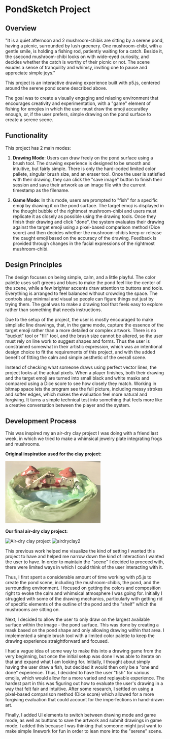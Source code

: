 # PondSketch Project

## Overview

"It is a quiet afternoon and 2 mushroom-chibis are sitting by a serene pond, having a picnic, surrounded by lush greenery. One mushroom-chibi, with a gentle smile, is holding a fishing rod, patiently waiting for a catch. Beside it, the ssecond mushroom-chibi looks on with wide-eyed curiosity, and decides whether the catch is worthy of their picnic or not. The scene exudes a sense of tranquility and whimsy, inviting one to pause and appreciate simple joys."

This project is an interactive drawing experience built with p5.js, centered around the serene pond scene described above.

The goal was to create a visually engaging and relaxing environment that encourages creativity and experimentation, with a "game" element of fishing for emojies in which the user must draw the emoji accuratley enough, or, if the user prefers, simple drawing on the pond surface to create a serene scene.

## Functionality

This project has 2 main modes:

1. **Drawing Mode**: Users can draw freely on the pond surface using a brush tool. The drawing experience is designed to be smooth and intuitive, but fairly simple. There is only the hard-coded limited color pallete, singular brush size, and an eraser tool. Once the user is satisfied with their drawing, they can click the "save image" button to finish their session and save their artwork as an image file with the current timestamp as the filename.

2. **Game Mode**: In this mode, users are prompted to "fish" for a specific emoji by drawing it on the pond surface. The target emoji is displayed in the thought bubble of the rightmost mushroom-chibi and users must replicate it as closely as possible using the drawing tools. Once they finish their drawing and click "done", the system evaluates their drawing against the target emoji using a pixel-based comparison method (Dice score) and then decides whether the mushroom-chibis keep or release the caught emoji based on the accuracy of the drawing. Feedback is provided through changes in the facial expressions of the rightmost mushroom-chibi.

## Design Principles

The design focuses on being simple, calm, and a little playful. The color palette uses soft greens and blues to make the pond feel like the center of the scene, while a few brighter accents draw attention to buttons and tools. Everything is arranged to feel balanced without crowding the space. The controls stay minimal and visual so people can figure things out just by trying them. The goal was to make a drawing tool that feels easy to explore rather than something that needs instructions.

Due to the setup of the project, the user is mostly encouraged to make simplistic line drawings, that, in the game mode, capture the essence of the target emoji rather than a more detailed or complex artwork. There is no "bucket" tool or "fill" tool, and the brush size cannot be altered, so the user must rely on line work to suggest shapes and forms. Thus the user is constrained somewhat in their artistic expression, which was an intentional design choice to fit the requirements of this project, and with the added benefit of fitting the calm and simple aesthetic of the overall scene.

Instead of checking what someone draws using perfect vector lines, the project looks at the actual pixels. When a player finishes, both their drawing and the target emoji are turned into small black and white masks and compared using a Dice score to see how closely they match. Working in bitmap space lets the program see the full picture, including messy strokes and softer edges, which makes the evaluation feel more natural and forgiving. It turns a simple technical test into something that feels more like a creative conversation between the player and the system.

## Development Process

This was inspired my an air-dry clay project I was doing with a friend last week, in which we tried to make a whimsical jewelry plate integrating frogs and mushrooms.

**Original inspiration used for the clay project:**

<img src="original_inspo.png" alt="original inspiration" width="300"/>

**Our final air-dry clay project:**

<img src="IMG_2113.png" alt="Air-dry clay project" width="300"/>
<img src="IMG_2114.png" alt="airdryclay2" width="300"/>

This previous work helped me visualize the kind of setting I wanted this project to have and helped me narrow down the kind of interaction I wanted the user to have. In order to maintain the "scene" I decided to proceed with, there were limited ways in which I could think of the user interacting with it.

Thus, I first spent a considerable amount of time working with p5.js to create the pond scene, including the mushroom-chibis, the pond, and the surrounding environment. I focused on getting the colors and composition right to evoke the calm and whimsical atmosphere I was going for. Initially I struggled with some of the drawing mechanics, particularly with getting rid of specific elements of the outline of the pond and the "shelf" which the mushrooms are sitting on.

Next, I decided to allow the user to only draw on the largest available surface within the image - the pond surface. This was done by creating a mask based on the pond shape and only allowing drawing within that area. I implemented a simple brush tool with a limited color palette to keep the drawing experience straightforward and focused.

I had a vague idea of some way to make this into a drawing game from the very beginning, but once the initial setup was done I was able to iterate on that and expand what I am looking for. Initially, I thought about simply having the user draw a fish, but decided it would then only be a "one and done" experience. Thus, I decided to have the user "fish" for various emojis, which would allow for a more varied and replayable experience. The hardest part in this was figuring out how to evaluate the user's drawing in a way that felt fair and intuitive. After some research, I settled on using a pixel-based comparison method (Dice score) which allowed for a more forgiving evaluation that could account for the imperfections in hand-drawn art.

Finally, I added UI elements to switch between drawing mode and game mode, as well as buttons to save the artwork and submit drawings in game mode. I added this because I was thinking that someone might just want to make simple linework for fun in order to lean more into the "serene" scene.
